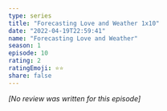 ```yaml
---
type: series
title: "Forecasting Love and Weather 1x10"
date: "2022-04-19T22:59:41"
name: "Forecasting Love and Weather"
season: 1
episode: 10
rating: 2
ratingEmoji: ⭐️⭐️
share: false
---
```


*[No review was written for this episode]*
